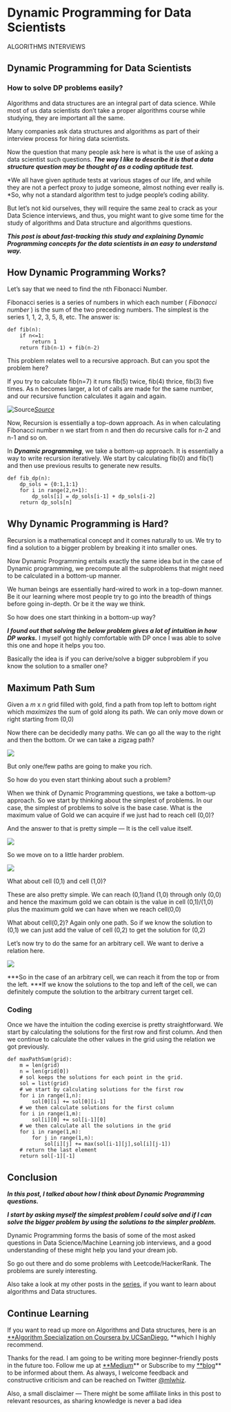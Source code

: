 
# Dynamic Programming for Data Scientists

ALGORITHMS INTERVIEWS

## Dynamic Programming for Data Scientists

### How to solve DP problems easily?

Algorithms and data structures are an integral part of data science. While most of us data scientists don’t take a proper algorithms course while studying, they are important all the same.

Many companies ask data structures and algorithms as part of their interview process for hiring data scientists.

Now the question that many people ask here is what is the use of asking a data scientist such questions. ***The way I like to describe it is that a data structure question may be thought of as a coding aptitude test.***

*We all have given aptitude tests at various stages of our life, and while they are not a perfect proxy to judge someone, almost nothing ever really is. *So, why not a standard algorithm test to judge people’s coding ability.

But let’s not kid ourselves, they will require the same zeal to crack as your Data Science interviews, and thus, you might want to give some time for the study of algorithms and Data structure and algorithms questions.

***This post is about fast-tracking this study and explaining Dynamic Programming concepts for the data scientists in an easy to understand way.***

## How Dynamic Programming Works?

Let’s say that we need to find the nth Fibonacci Number.

Fibonacci series is a series of numbers in which each number ( *Fibonacci number* ) is the sum of the two preceding numbers. The simplest is the series 1, 1, 2, 3, 5, 8, etc. The answer is:

    def fib(n):
        if n<=1:
            return 1
        return fib(n-1) + fib(n-2)

This problem relates well to a recursive approach. But can you spot the problem here?

If you try to calculate fib(n=7) it runs fib(5) twice, fib(4) thrice, fib(3) five times. As n becomes larger, a lot of calls are made for the same number, and our recursive function calculates it again and again.

![[Source](https://www.rubyguides.com/2015/08/ruby-recursion-and-memoization/)](/images/dp/0.png)*[Source](https://www.rubyguides.com/2015/08/ruby-recursion-and-memoization/)*

Now, Recursion is essentially a top-down approach. As in when calculating Fibonacci number n we start from n and then do recursive calls for n-2 and n-1 and so on.

In ***Dynamic programming***, we take a bottom-up approach. It is essentially a way to write recursion iteratively. We start by calculating fib(0) and fib(1) and then use previous results to generate new results.

    def fib_dp(n):
        dp_sols = {0:1,1:1}
        for i in range(2,n+1):
            dp_sols[i] = dp_sols[i-1] + dp_sols[i-2] 
        return dp_sols[n]

## Why Dynamic Programming is Hard?

Recursion is a mathematical concept and it comes naturally to us. We try to find a solution to a bigger problem by breaking it into smaller ones.

Now Dynamic Programming entails exactly the same idea but in the case of Dynamic programming, we precompute all the subproblems that might need to be calculated in a bottom-up manner.

We human beings are essentially hard-wired to work in a top-down manner. Be it our learning where most people try to go into the breadth of things before going in-depth. Or be it the way we think.

So how does one start thinking in a bottom-up way?

***I found out that solving the below problem gives a lot of intuition in how DP works.*** I myself got highly comfortable with DP once I was able to solve this one and hope it helps you too.

Basically the idea is if you can derive/solve a bigger subproblem if you know the solution to a smaller one?

## Maximum Path Sum

Given a *m* x *n* grid filled with gold, find a path from top left to bottom right which *maximizes* the sum of gold along its path. We can only move down or right starting from (0,0)

Now there can be decidedly many paths. We can go all the way to the right and then the bottom. Or we can take a zigzag path?

![](/images/dp/1.png)

But only one/few paths are going to make you rich.

So how do you even start thinking about such a problem?

When we think of Dynamic Programming questions, we take a bottom-up approach. So we start by thinking about the simplest of problems. In our case, the simplest of problems to solve is the base case. What is the maximum value of Gold we can acquire if we just had to reach cell (0,0)?

And the answer to that is pretty simple — It is the cell value itself.

![](/images/dp/2.png)

So we move on to a little harder problem.

![](/images/dp/3.png)

What about cell (0,1) and cell (1,0)?

These are also pretty simple. We can reach (0,1)and (1,0) through only (0,0) and hence the maximum gold we can obtain is the value in cell (0,1)/(1,0) plus the maximum gold we can have when we reach cell(0,0)

What about cell(0,2)? Again only one path. So if we know the solution to (0,1) we can just add the value of cell (0,2) to get the solution for (0,2)

Let’s now try to do the same for an arbitrary cell. We want to derive a relation here.

![](/images/dp/4.png)

***So in the case of an arbitrary cell, we can reach it from the top or from the left. ***If we know the solutions to the top and left of the cell, we can definitely compute the solution to the arbitrary current target cell.

### Coding

Once we have the intuition the coding exercise is pretty straightforward. We start by calculating the solutions for the first row and first column. And then we continue to calculate the other values in the grid using the relation we got previously.

    def maxPathSum(grid):
        m = len(grid)
        n = len(grid[0])
        # sol keeps the solutions for each point in the grid.
        sol = list(grid)
        # we start by calculating solutions for the first row
        for i in range(1,n):
            sol[0][i] += sol[0][i-1]
        # we then calculate solutions for the first column
        for i in range(1,m):
            sol[i][0] += sol[i-1][0]
        # we then calculate all the solutions in the grid
        for i in range(1,m):
            for j in range(1,n):
                sol[i][j] += max(sol[i-1][j],sol[i][j-1])
        # return the last element
        return sol[-1][-1]

## Conclusion

***In this post, I talked about how I think about Dynamic Programming questions.***

***I start by asking myself the simplest problem I could solve and if I can solve the bigger problem by using the solutions to the simpler problem.***

Dynamic Programming forms the basis of some of the most asked questions in Data Science/Machine Learning job interviews, and a good understanding of these might help you land your dream job.

So go out there and do some problems with Leetcode/HackerRank. The problems are surely interesting.

Also take a look at my other posts in the [series](https://towardsdatascience.com/tagged/algorithms-interview), if you want to learn about algorithms and Data structures.

## Continue Learning

If you want to read up more on Algorithms and Data structures, here is an [**Algorithm Specialization on Coursera by UCSanDiego](https://click.linksynergy.com/deeplink?id=lVarvwc5BD0&mid=40328&murl=https%3A%2F%2Fwww.coursera.org%2Fspecializations%2Fdata-structures-algorithms), **which I highly recommend.

Thanks for the read. I am going to be writing more beginner-friendly posts in the future too. Follow me up at [**Medium](https://medium.com/@rahul_agarwal?source=post_page---------------------------)** or Subscribe to my [**blog](http://eepurl.com/dbQnuX?source=post_page---------------------------)** to be informed about them. As always, I welcome feedback and constructive criticism and can be reached on Twitter [@mlwhiz](https://twitter.com/MLWhiz?source=post_page---------------------------).

Also, a small disclaimer — There might be some affiliate links in this post to relevant resources, as sharing knowledge is never a bad idea
